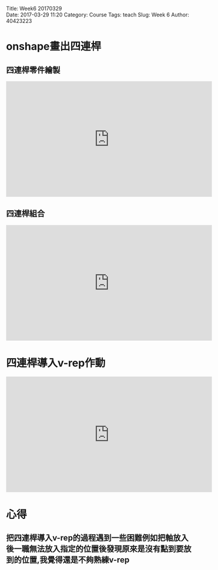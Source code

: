 Title: Week6 20170329  
Date: 2017-03-29 11:20
Category: Course
Tags: teach
Slug: Week 6
Author: 40423223

<!-- PELICAN_END_SUMMARY -->

<h1>onshape畫出四連桿</h1>

<h2>四連桿零件繪製</h2>

<iframe width="560" height="315" src="https://www.youtube.com/embed/1rtwVG1dh9g" frameborder="0" allowfullscreen></iframe>

<h2>四連桿組合</h2>

<iframe width="560" height="315" src="https://www.youtube.com/embed/VYxBNBt52jo" frameborder="0" allowfullscreen></iframe>

<h1>四連桿導入v-rep作動</h1>

<iframe width="560" height="315" src="https://www.youtube.com/embed/GMay44X_vgg" frameborder="0" allowfullscreen></iframe>

<h1>心得</h1>

<h2>把四連桿導入v-rep的過程遇到一些困難例如把軸放入後一職無法放入指定的位置後發現原來是沒有點到要放到的位置,我覺得還是不夠熟練v-rep</h2>



